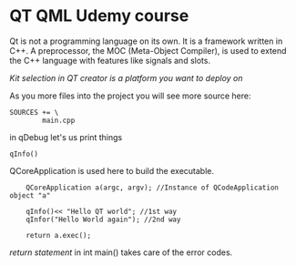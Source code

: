 # QT QML Udemy course

Qt is not a programming language on its own. It is a framework written in C++. 
A preprocessor, the MOC (Meta-Object Compiler), is used to extend the C++ language with features like signals and slots.


*Kit selection in QT creator is a platform you want to deploy on*

As you more files into the project you will see more source here:
```
SOURCES += \
        main.cpp
```

in qDebug let's us print things
```
qInfo() 
```

QCoreApplication is used here to build the executable.

```
    QCoreApplication a(argc, argv); //Instance of QCodeApplication object "a"

    qInfo()<< "Hello QT world"; //1st way
    qInfor("Hello World again"); //2nd way

    return a.exec(); 

```
*return statement* in int main() takes care of the error codes.




